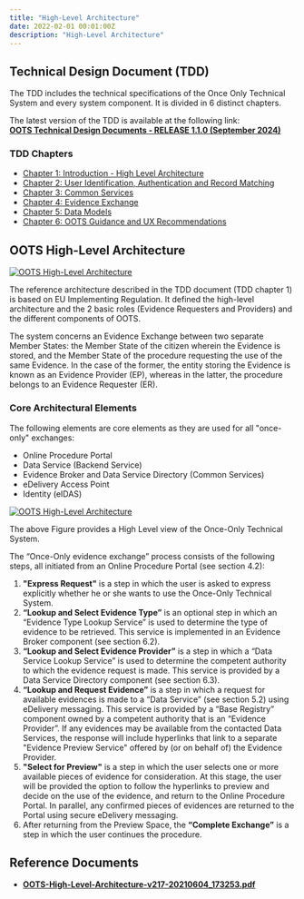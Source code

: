 ```yaml
---
title: "High-Level Architecture"
date: 2022-02-01 00:01:00Z
description: "High-Level Architecture"
---
```


<!-- # High-Level Architecture -->

## Technical Design Document (TDD)

The TDD includes the technical specifications of the Once Only Technical System and every system component. It is divided in 6 distinct chapters.

The latest version of the TDD is available at the following link:  
**[OOTS Technical Design Documents - RELEASE 1.1.0 (September 2024)](https://ec.europa.eu/digital-building-blocks/sites/display/TDD/OOTS+Technical+Design+Documents+v1.1.0)**

### TDD Chapters
- [Chapter 1: Introduction - High Level Architecture](https://ec.europa.eu/digital-building-blocks/sites/pages/viewpage.action?pageId=797081656)
- [Chapter 2: User Identification, Authentication and Record Matching](https://ec.europa.eu/digital-building-blocks/sites/pages/viewpage.action?pageId=797081653)
- [Chapter 3: Common Services](https://ec.europa.eu/digital-building-blocks/sites/pages/viewpage.action?pageId=797081654)
- [Chapter 4: Evidence Exchange](https://ec.europa.eu/digital-building-blocks/sites/pages/viewpage.action?pageId=797081657)
- [Chapter 5: Data Models](https://ec.europa.eu/digital-building-blocks/sites/pages/viewpage.action?pageId=797081655)
- [Chapter 6: OOTS Guidance and UX Recommendations](https://ec.europa.eu/digital-building-blocks/sites/pages/viewpage.action?pageId=797081652)

## OOTS High-Level Architecture

<!-- ![OOTS High-Level Architecture](img/high-level-architecture.png) -->
[ ![OOTS High-Level Architecture](../../img/high-level-architecture.png) ](../../img/high-level-architecture.png)

The reference architecture described in the TDD document (TDD chapter 1) is based on EU Implementing Regulation. It defined the high-level architecture and the 2 basic roles (Evidence Requesters and Providers) and the different components of OOTS.

The system concerns an Evidence Exchange between two separate Member States: the Member State of the citizen wherein the Evidence is stored, and the Member State of the procedure requesting the use of the same Evidence. In the case of the former, the entity storing the Evidence is known as an Evidence Provider (EP), whereas in the latter, the procedure belongs to an Evidence Requester (ER). 

### Core Architectural Elements
The following elements are core elements as they are used for all "once-only" exchanges:

- Online Procedure Portal
- Data Service (Backend Service)
- Evidence Broker and Data Service Directory (Common Services)
- eDelivery Access Point
- Identity (eIDAS)

[ ![OOTS High-Level Architecture](../../img/high-level-architecture-2.png) ](../../img/high-level-architecture-2.png)

The above Figure provides a High Level view of the Once-Only Technical System.

The “Once-Only evidence exchange” process consists of the following steps, all initiated from an Online Procedure Portal (see section 4.2):

1. **"Express Request"** is a step in which the user is asked to express explicitly whether he or she wants to use the Once-Only Technical System. 
2. **“Lookup and Select Evidence Type”** is an optional step in which an “Evidence Type Lookup Service” is used to determine the type of evidence to be retrieved. This service is implemented in an Evidence Broker component (see section 6.2). 
3. **“Lookup and Select Evidence Provider”** is a step in which a “Data Service Lookup Service” is used to determine the competent authority to which the evidence request is made. This service is provided by a Data Service Directory component (see section 6.3).
4. **“Lookup and Request Evidence”** is a step in which a request for available evidences is made to a “Data Service” (see section 5.2) using eDelivery messaging. This service is provided by a “Base Registry” component owned by a competent authority that is an “Evidence Provider”. If any evidences may be available from the contacted Data Services, the response will include hyperlinks that link to a separate "Evidence Preview Service" offered by (or on behalf of) the Evidence Provider. 
5. **"Select for Preview"** is a step in which the user selects one or more available pieces of evidence for consideration. At this stage, the user will be provided the option to follow the hyperlinks to preview and decide on the use of the evidence, and return to the Online Procedure Portal. In parallel, any confirmed pieces of evidences are returned to the Portal using secure eDelivery  messaging.  
6. After returning from the Preview Space, the **“Complete Exchange”** is a step in which the user continues the procedure.

## Reference Documents
- **[OOTS-High-Level-Architecture-v217-20210604_173253.pdf](../../tdd/OOTS-High-Level-Architecture-v217-20210604_173253.pdf)**